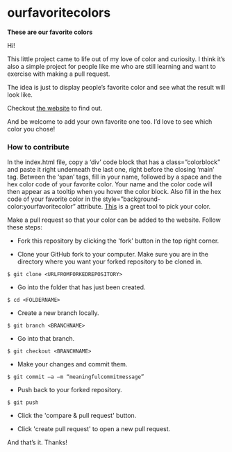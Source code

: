 # ourfavoritecolors
<p><strong>These are our favorite colors</strong></p>

<p>Hi!</p>
<p>This little project came to life out of my love of color and curiosity. I think it’s also a simple project for people like me who are still learning and  want to exercise with making a pull request.</p>
<p>The idea is just to display people’s favorite color and see what the result will look like.</p>
<p>Checkout <a href="https://theseareourfavoritecolors.vercel.app/" target="_blank">the website</a> to find out.</p>
<p>And be welcome to add your own favorite one too. I’d love to see which color you chose!</p>
<h3>How to contribute</h3>
<p>In the index.html file, copy a ‘div’ code block that has a class=”colorblock” and paste it right underneath the last one, right before the closing ‘main’ tag.
Between the ‘span’ tags, fill in your name, followed by a space and the hex color code of your favorite color. Your name and the color code will then appear as a tooltip when you hover the color block. Also fill in the hex code of your favorite color in the style=”background-color:yourfavoritecolor” attribute.
  <a href="https://coolors.co/e6544f" target="_blank">This</a> is a great tool to pick your color.</p>
<p>Make a pull request so that your color can be added to the website. Follow these steps:</p>
<ul><li>Fork this repository by clicking the 'fork' button in the top right corner.</li></ul>
<ul><li>Clone your GitHub fork to your computer. Make sure you are in the directory where you want your forked repository to be cloned in.</li></ul>
<code>$ git clone &lt;URLFROMFORKEDREPOSITORY&gt;</code>
<ul><li>Go into the folder that has just been created.</li></ul>
<code>$ cd &lt;FOLDERNAME&gt;</code>
<ul><li>Create a new branch locally.</li></ul>
<code>$ git branch &lt;BRANCHNAME&gt;</code>
<ul><li>Go into that branch.</li></ul>
<code>$ git checkout &lt;BRANCHNAME&gt;</code>
<ul><li>Make your changes and commit them.</li></ul> 
<code>$ git commit –a –m “meaningfulcommitmessage”</code>
<ul><li>Push back to your forked repository.</li></ul>
<code>$ git push</code>
<ul><li>Click the 'compare & pull request' button.</li></ul>
<ul><li>Click 'create pull request' to open a new pull request.</li></ul>

<p>And that’s it. Thanks!</p>

